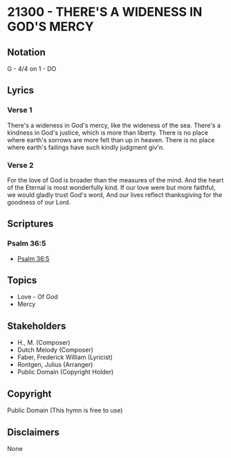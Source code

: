 # 21300 - THERE'S A WIDENESS IN GOD'S MERCY

## Notation

G - 4/4 on 1 - DO

## Lyrics

### Verse 1

There's a wideness in God's mercy, like the wideness of the sea. There's a kindness in God's justice, which is more than liberty. There is no place where earth's sorrows are more felt than up in heaven. There is no place where earth's failings have such kindly judgment giv'n.

### Verse 2

For the love of God is broader than the measures of the mind. And the heart of the Eternal is most wonderfully kind. If our love were but more faithful, we would gladly trust God's word, And our lives reflect thanksgiving for the goodness of our Lord.


## Scriptures

### Psalm 36:5

- [Psalm 36:5](https://www.biblegateway.com/passage/?search=Psalm%2036%3A5)


## Topics

- Love - Of God
- Mercy

## Stakeholders

- H., M. (Composer)
- Dutch Melody (Composer)
- Faber, Frederick William (Lyricist)
- Rontgen, Julius (Arranger)
- Public Domain (Copyright Holder)

## Copyright

Public Domain
(This hymn is free to use)

## Disclaimers

None

